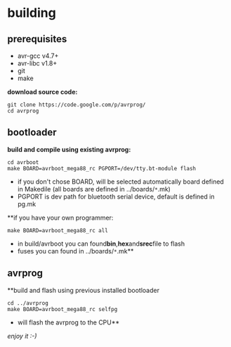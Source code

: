 # building #

## prerequisites ##
  * avr-gcc v4.7+
  * avr-libc v1.8+
  * git
  * make

**download source code:**
```
git clone https://code.google.com/p/avrprog/
cd avrprog
```

## bootloader ##

**build and compile using existing avrprog:**
```
cd avrboot
make BOARD=avrboot_mega88_rc PGPORT=/dev/tty.bt-module flash
```
  * if you don't chose BOARD, will be selected automatically board defined in Makedile (all boards are defined in ../boards/`*`.mk)
  * PGPORT is dev path for bluetooth serial device, default is defined in pg.mk

**if you have your own programmer:
```
make BOARD=avrboot_mega88_rc all
```
  * in build/avrboot you can found**bin**,**hex**and**srec**file to flash
  * fuses you can found in ../boards/`*`.mk**

## avrprog ##

**build and flash using previous installed bootloader
```
cd ../avrprog
make BOARD=avrboot_mega88_rc selfpg
```
  * will flash the avrprog to the CPU**

_enjoy it :-)_